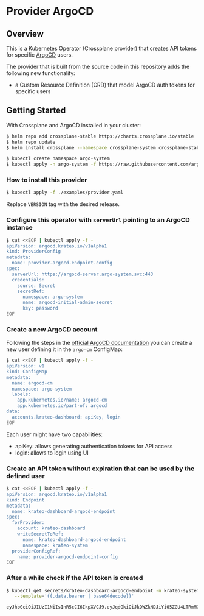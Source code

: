 # Provider ArgoCD

## Overview

This is a Kubernetes Operator (Crossplane provider) that creates API tokens for specific [ArgoCD](https://argo-cd.readthedocs.io/) users.

The provider that is built from the source code in this repository adds the following new functionality:

- a Custom Resource Definition (CRD) that model ArgoCD auth tokens for specific users

## Getting Started

With Crossplane and ArgoCD installed in your cluster:

```sh
$ helm repo add crossplane-stable https://charts.crossplane.io/stable
$ helm repo update
$ helm install crossplane --namespace crossplane-system crossplane-stable/crossplane
```

```sh
$ kubectl create namespace argo-system
$ kubectl apply -n argo-system -f https://raw.githubusercontent.com/argoproj/argo-cd/stable/manifests/install.yaml
```

### How to install this provider

```sh
$ kubectl apply -f ./examples/provider.yaml
```

Replace `VERSION` tag with the desired release.

### Configure this operator with `serverUrl` pointing to an ArgoCD instance

```sh
$ cat <<EOF | kubectl apply -f -
apiVersion: argocd.krateo.io/v1alpha1
kind: ProviderConfig
metadata:
  name: provider-argocd-endpoint-config
spec:
  serverUrl: https://argocd-server.argo-system.svc:443
  credentials:
    source: Secret
    secretRef:
      namespace: argo-system
      name: argocd-initial-admin-secret
      key: password
EOF
```

### Create a new ArgoCD account

Following the steps in the [official ArgoCD documentation](https://argo-cd.readthedocs.io/en/stable/operator-manual/user-management/#create-new-user) you can create a new user defining it in the `argo-cm` ConfigMap:

```sh
$ cat <<EOF | kubectl apply -f -
apiVersion: v1
kind: ConfigMap
metadata:
  name: argocd-cm
  namespace: argo-system
  labels:
    app.kubernetes.io/name: argocd-cm
    app.kubernetes.io/part-of: argocd
data:
  accounts.krateo-dashboard: apiKey, login
EOF
```

Each user might have two capabilities:

- apiKey: allows generating authentication tokens for API access
- login: allows to login using UI

### Create an API token without expiration that can be used by the defined user

```sh
$ cat <<EOF | kubectl apply -f -
apiVersion: argocd.krateo.io/v1alpha1
kind: Endpoint
metadata:
  name: krateo-dashboard-argocd-endpoint
spec:
  forProvider:
    account: krateo-dashboard
    writeSecretToRef:
      name: krateo-dashboard-argocd-endpoint
      namespace: krateo-system
  providerConfigRef:
    name: provider-argocd-endpoint-config
EOF
```

### After a while check if the API token is created

```sh
$ kubectl get secrets/krateo-dashboard-argocd-endpoint -n krateo-system \
   --template='{{.data.bearer | base64decode}}'

eyJhbGciOiJIUzI1NiIsInR5cCI6IkpXVCJ9.eyJqdGkiOiJkOWZkNDJiYi05ZGU4LTRmMGUtYTA...
```
